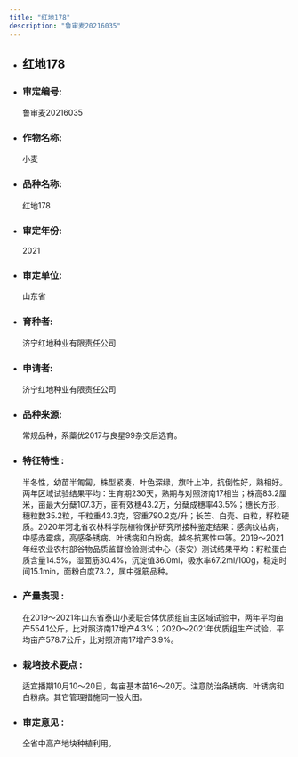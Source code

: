 ```yaml
---
title: "红地178"
description: "鲁审麦20216035"
---
```

* ## 红地178
* ###  审定编号:  
   鲁审麦20216035

*  ### 作物名称:  
   小麦

*   ###  品种名称: 
    红地178

*   ### 审定年份: 
    2021

*   ### 审定单位:  
    山东省

*   ### 育种者:  
    济宁红地种业有限责任公司

*   ### 申请者:  
    济宁红地种业有限责任公司

*   ### 品种来源:  
    常规品种，系藁优2017与良星99杂交后选育。

*   ### 特征特性 : 
    半冬性，幼苗半匍匐，株型紧凑，叶色深绿，旗叶上冲，抗倒性好，熟相好。两年区域试验结果平均：生育期230天，熟期与对照济南17相当；株高83.2厘米，亩最大分蘖107.3万，亩有效穗43.2万，分蘖成穗率43.5%；穗长方形，穗粒数35.2粒，千粒重43.3克，容重790.2克/升；长芒、白壳、白粒，籽粒硬质。2020年河北省农林科学院植物保护研究所接种鉴定结果：感病纹枯病，中感赤霉病，高感条锈病、叶锈病和白粉病。越冬抗寒性中等。2019～2021年经农业农村部谷物品质监督检验测试中心（泰安）测试结果平均：籽粒蛋白质含量14.5%，湿面筋30.4%，沉淀值36.0ml，吸水率67.2ml/100g，稳定时间15.1min，面粉白度73.2，属中强筋品种。

*   ### 产量表现 : 
    在2019～2021年山东省泰山小麦联合体优质组自主区域试验中，两年平均亩产554.1公斤，比对照济南17增产4.3%；2020～2021年优质组生产试验，平均亩产578.7公斤，比对照济南17增产3.9%。

*   ### 栽培技术要点 : 
    适宜播期10月10～20日，每亩基本苗16～20万。注意防治条锈病、叶锈病和白粉病。其它管理措施同一般大田。

*   ### 审定意见 : 
    全省中高产地块种植利用。
